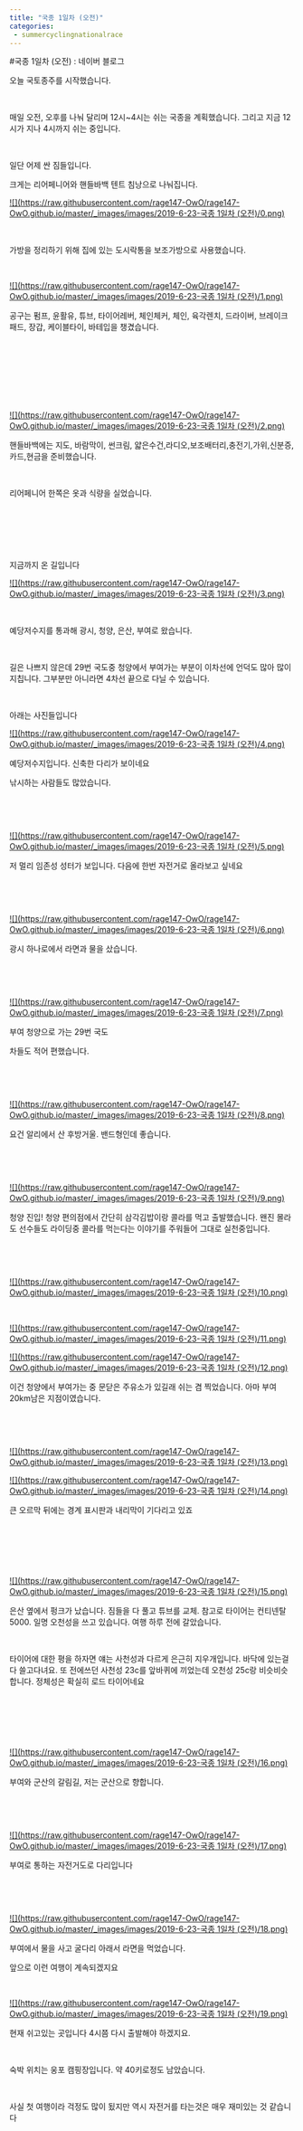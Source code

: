 ```yaml
---
title: "국종 1일차 (오전)"
categories:
 - summercyclingnationalrace
---
```

#국종 1일차 (오전) : 네이버 블로그







오늘 국토종주를 시작했습니다.

​

매일 오전, 오후를 나눠 달리며 12시~4시는 쉬는 국종을 계획했습니다. 그리고 지금 12시가 지나 4시까지 쉬는 중입니다.

​

일단 어제 싼 짐들입니다.

크게는 리어페니어와 핸들바백 텐트 침낭으로 나눠집니다.




 


[![](https://raw.githubusercontent.com/rage147-OwO/rage147-OwO.github.io/master/_images/images/2019-6-23-국종 1일차 (오전)/0.png)](#) 

 


​

가방을 정리하기 위해 집에 있는 도시락통을 보조가방으로 사용했습니다.

​




 


[![](https://raw.githubusercontent.com/rage147-OwO/rage147-OwO.github.io/master/_images/images/2019-6-23-국종 1일차 (오전)/1.png)](#) 

 


공구는 펌프, 윤활유, 튜브, 타이어레버, 체인체커, 체인, 육각렌치, 드라이버, 브레이크 패드, 장갑, 케이블타이, 바테입을 챙겼습니다.

​

​

​

​




 


[![](https://raw.githubusercontent.com/rage147-OwO/rage147-OwO.github.io/master/_images/images/2019-6-23-국종 1일차 (오전)/2.png)](#) 

 


핸들바백에는 지도, 바람막이, 썬크림, 얇은수건,라디오,보조배터리,충전기,가위,신분증,카드,현금을 준비했습니다.

​

리어페니어 한쪽은 옷과 식량을 실었습니다.

​

​

​

지금까지 온 길입니다




 


[![](https://raw.githubusercontent.com/rage147-OwO/rage147-OwO.github.io/master/_images/images/2019-6-23-국종 1일차 (오전)/3.png)](#) 

 


​

예당저수지를 통과해 광시, 청양, 은산, 부여로 왔습니다.

​

길은 나쁘지 않은데 29번 국도중 청양에서 부여가는 부분이 이차선에 언덕도 많아 많이 지칩니다. 그부분만 아니라면 4차선 끝으로 다닐 수 있습니다.

​

아래는 사진들입니다




 


[![](https://raw.githubusercontent.com/rage147-OwO/rage147-OwO.github.io/master/_images/images/2019-6-23-국종 1일차 (오전)/4.png)](#) 

 


예당저수지입니다. 신축한 다리가 보이네요

낚시하는 사람들도 많았습니다.

​

​




 


[![](https://raw.githubusercontent.com/rage147-OwO/rage147-OwO.github.io/master/_images/images/2019-6-23-국종 1일차 (오전)/5.png)](#) 

 


저 멀리 임존성 성터가 보입니다. 다음에 한번 자전거로 올라보고 싶네요

​

​




 


[![](https://raw.githubusercontent.com/rage147-OwO/rage147-OwO.github.io/master/_images/images/2019-6-23-국종 1일차 (오전)/6.png)](#) 

 


광시 하나로에서 라면과 물을 샀습니다.

​

​




 


[![](https://raw.githubusercontent.com/rage147-OwO/rage147-OwO.github.io/master/_images/images/2019-6-23-국종 1일차 (오전)/7.png)](#) 

 


부여 청양으로 가는 29번 국도

차들도 적어 편했습니다.

​

​




 


[![](https://raw.githubusercontent.com/rage147-OwO/rage147-OwO.github.io/master/_images/images/2019-6-23-국종 1일차 (오전)/8.png)](#) 

 


요건 알리에서 산 후방거울. 밴드형인데 좋습니다.

​

​




 


[![](https://raw.githubusercontent.com/rage147-OwO/rage147-OwO.github.io/master/_images/images/2019-6-23-국종 1일차 (오전)/9.png)](#) 

 


청양 진입! 청양 편의점에서 간단히 삼각김밥이랑 콜라를 먹고 출발했습니다. 왠진 몰라도 선수들도 라이딩중 콜라를 먹는다는 이야기를 주워들어 그대로 실천중입니다.

​

​




 


[![](https://raw.githubusercontent.com/rage147-OwO/rage147-OwO.github.io/master/_images/images/2019-6-23-국종 1일차 (오전)/10.png)](#) 

 


​




 


[![](https://raw.githubusercontent.com/rage147-OwO/rage147-OwO.github.io/master/_images/images/2019-6-23-국종 1일차 (오전)/11.png)](#) 

 


[![](https://raw.githubusercontent.com/rage147-OwO/rage147-OwO.github.io/master/_images/images/2019-6-23-국종 1일차 (오전)/12.png)](#) 

 


이건 청양에서 부여가는 중 문닫은 주유소가 있길래 쉬는 겸 찍었습니다. 아마 부여 20km남은 지점이였습니다.

​

​




 


[![](https://raw.githubusercontent.com/rage147-OwO/rage147-OwO.github.io/master/_images/images/2019-6-23-국종 1일차 (오전)/13.png)](#) 

 


[![](https://raw.githubusercontent.com/rage147-OwO/rage147-OwO.github.io/master/_images/images/2019-6-23-국종 1일차 (오전)/14.png)](#) 

 


큰 오르막 뒤에는 경계 표시판과 내리막이 기다리고 있죠

​

​

​




 


[![](https://raw.githubusercontent.com/rage147-OwO/rage147-OwO.github.io/master/_images/images/2019-6-23-국종 1일차 (오전)/15.png)](#) 

 


은산 옆에서 펑크가 났습니다. 짐들을 다 풀고 튜브를 교체. 참고로 타이어는 컨티넨탈 5000. 일명 오천성을 쓰고 있습니다. 여행 하루 전에 갈았습니다.

​

타이어에 대한 평을 하자면 얘는 사천성과 다르게 은근히 지우개입니다. 바닥에 있는걸 다 쓸고다녀요. 또 전에쓰던 사천성 23c를 앞바퀴에 끼었는데 오천성 25c랑 비슷비슷 합니다. 정체성은 확실히 로드 타이어네요

​

​

​




 


[![](https://raw.githubusercontent.com/rage147-OwO/rage147-OwO.github.io/master/_images/images/2019-6-23-국종 1일차 (오전)/16.png)](#) 

 


부여와 군산의 갈림길, 저는 군산으로 향합니다.

​

​




 


[![](https://raw.githubusercontent.com/rage147-OwO/rage147-OwO.github.io/master/_images/images/2019-6-23-국종 1일차 (오전)/17.png)](#) 

 


부여로 통하는 자전거도로 다리입니다

​

​




 


[![](https://raw.githubusercontent.com/rage147-OwO/rage147-OwO.github.io/master/_images/images/2019-6-23-국종 1일차 (오전)/18.png)](#) 

 


부여에서 물을 사고 굴다리 아래서 라면을 먹었습니다.

앞으로 이런 여행이 계속되겠지요

​




 


[![](https://raw.githubusercontent.com/rage147-OwO/rage147-OwO.github.io/master/_images/images/2019-6-23-국종 1일차 (오전)/19.png)](#) 

 


현재 쉬고있는 곳입니다 4시쯤 다시 출발해야 하겠지요.

​

숙박 위치는 웅포 캠핑장입니다. 약 40키로정도 남았습니다.

​

사실 첫 여행이라 걱정도 많이 됬지만 역시 자전거를 타는것은 매우 재미있는 것 같습니다




 

